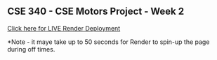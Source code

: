## CSE 340 - CSE Motors Project - Week 2

[Click here for LIVE Render Deployment ](https://ejs-activity-cse340.onrender.com/)

*Note - it maye take up to 50 seconds for Render to spin-up the page during off times.